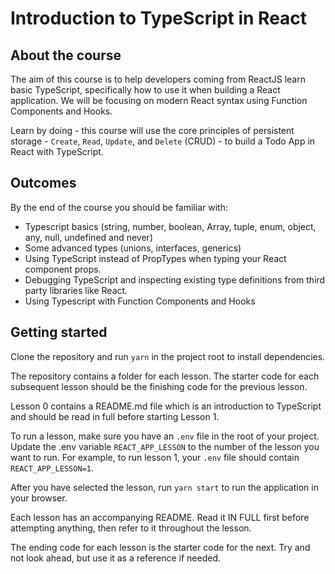 # Introduction to TypeScript in React

## About the course

The aim of this course is to help developers coming from ReactJS learn basic TypeScript, specifically how to use it when building a React application. We will be focusing on modern React syntax using Function Components and Hooks.

Learn by doing - this course will use the core principles of persistent storage - `Create`, `Read`, `Update`, and `Delete` (CRUD) - to build a Todo App in React with TypeScript.

## Outcomes

By the end of the course you should be familiar with:

- Typescript basics (string, number, boolean, Array, tuple, enum, object, any, null, undefined and never)
- Some advanced types (unions, interfaces, generics)
- Using TypeScript instead of PropTypes when typing your React component props.
- Debugging TypeScript and inspecting existing type definitions from third party libraries like React.
- Using Typescript with Function Components and Hooks

## Getting started

Clone the repository and run `yarn` in the project root to install dependencies.

The repository contains a folder for each lesson. The starter code for each subsequent lesson should be the finishing code for the previous lesson.

Lesson 0 contains a README.md file which is an introduction to TypeScript and should be read in full before starting Lesson 1.

To run a lesson, make sure you have an `.env` file in the root of your project. Update the .env variable `REACT_APP_LESSON` to the number of the lesson you want to run. For example, to run lesson 1, your `.env` file should contain `REACT_APP_LESSON=1`.

After you have selected the lesson, run `yarn start` to run the application in your browser.

Each lesson has an accompanying README. Read it IN FULL first before attempting anything, then refer to it throughout the lesson.

The ending code for each lesson is the starter code for the next. Try and not look ahead, but use it as a reference if needed.
